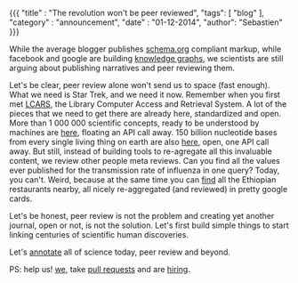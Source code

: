 {{{
	"title" : "The revolution won't be peer reviewed",
	"tags": [ "blog" ],
	"category" : "announcement",
	"date" : "01-12-2014",
        "author": "Sebastien"
}}}


While the average blogger publishes [schema.org](http://schema.org)
compliant markup, while facebook and google are building [knowledge
graphs](http://www.google.com/insidesearch/features/search/knowledge.html),
we scientists are still arguing about publishing narratives and peer
reviewing them.

Let's be clear, peer review alone won't send us to space (fast
enough). What we need is Star Trek, and we need it now.  Remember when
you first met [LCARS](http://en.wikipedia.org/wiki/LCARS), the Library
Computer Access and Retrieval System. A lot of the pieces that we need
to get there are already here, standardized and open. More than 1 000
000 scientific concepts, ready to be understood by machines are
[here](http://bioportal.bioontology.org/annotator), floating an API
call away.  150 billion nucleotide bases from every single living
thing on earth are also [here](http://www.ncbi.nlm.nih.gov/genbank/),
open, one API call away. But still, instead of building tools to
re-agregate all this invaluable content, we review other people meta
reviews. Can you find all the values ever published for the
transmission rate of influenza in one query? Today, you can't. Weird,
because at the same time you can
[find](https://www.google.com/search?q=ethiopian+restaurant) all the
Ethiopian restaurants nearby, all nicely re-aggregated (and reviewed)
in pretty google cards.

Let's be honest, peer review is not the problem and creating yet
another journal, open or not, is not the solution. Let's first build
simple things to start linking centuries of scientific human
discoveries.

Let's [annotate](http://www.openannotation.org/spec/core/) all of
science today, peer review and beyond.

PS: help us! [we](http://standardanalutics.io), take [pull
requests](https://github.com/standard-analytics) and are
[hiring](mailto:founders@standardanalytics.io).